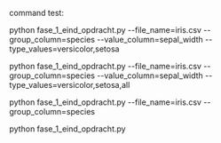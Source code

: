 command test:

python fase_1_eind_opdracht.py --file_name=iris.csv --group_column=species --value_column=sepal_width --type_values=versicolor,setosa

python fase_1_eind_opdracht.py --file_name=iris.csv --group_column=species --value_column=sepal_width --type_values=versicolor,setosa,all

python fase_1_eind_opdracht.py --file_name=iris.csv --group_column=species 

python fase_1_eind_opdracht.py

